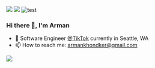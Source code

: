 [<img src="https://img.shields.io/badge/linkedin-%230077B5.svg?&style=for-the-badge&logo=linkedin&logoColor=white" />](https://www.linkedin.com/in/armankhondker)
[<img src="https://img.shields.io/badge/youtube-%230077B5.svg?&style=for-the-badge&logo=youtube&logoColor=white&color=FF0000" />](https://www.youtube.com/@armankhondker)
![test](https://img.shields.io/youtube/channel/views/UCDlqbnftd2Z_Ysh8itMvhwg)


### Hi there 👋, I'm Arman

- 🏢 Software Engineer [@TikTok](https://www.tiktok.com/) currently in Seattle, WA
- 📫 How to reach me: armankhondker@gmail.com

![](https://komarev.com/ghpvc/?username=ArmanKhondker)
